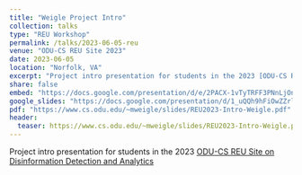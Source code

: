 ```yaml
---
title: "Weigle Project Intro"
collection: talks
type: "REU Workshop"
permalink: /talks/2023-06-05-reu
venue: "ODU-CS REU Site 2023"
date: 2023-06-05
location: "Norfolk, VA"
excerpt: "Project intro presentation for students in the 2023 [ODU-CS REU Site on Disinformation Detection and Analytics](https://oducsreu.github.io/)"
share: false
embed: "https://docs.google.com/presentation/d/e/2PACX-1vTyTRFF3PNnLjOnCyoCaQVsYL1JVzUlY1oqbDfB41T7qoF06GKsRkEgwpK9oKY_RemiOjTUJ1DAe-oO/embed?start=false&loop=false&delayms=3000"
google_slides: "https://docs.google.com/presentation/d/1_uQQh9hFiOwZZrlQewdmo2qQA4UXq9qvhHVUd_1XdEI/"
pdf: "https://www.cs.odu.edu/~mweigle/slides/REU2023-Intro-Weigle.pdf"
header:
  teaser: https://www.cs.odu.edu/~mweigle/slides/REU2023-Intro-Weigle.png
---
```

Project intro presentation for students in the 2023 [ODU-CS REU Site on Disinformation Detection and Analytics](https://oducsreu.github.io/)
